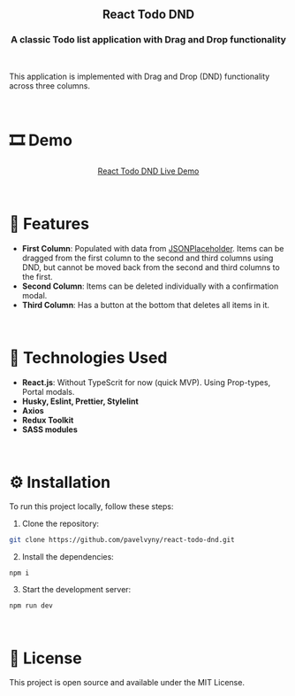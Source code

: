
<h2 align="center">React Todo DND</h2>
<h3 align="center">A classic Todo list application with Drag and Drop functionality</h3>
<br>

This application is implemented with Drag and Drop (DND) functionality across three columns.

<br>

# 🎞 Demo

<p align=center>
  <a target="_blank" href="https://pavelvyny.github.io/react-todo-dnd/">React Todo DND Live Demo</a>
</p>

<br>

# 🔎 Features

- **First Column**: Populated with data from [JSONPlaceholder](https://jsonplaceholder.typicode.com/todos). Items can be dragged from the first column to the second and third columns using DND, but cannot be moved back from the second and third columns to the first.
- **Second Column**: Items can be deleted individually with a confirmation modal.
- **Third Column**: Has a button at the bottom that deletes all items in it.

<br>

# 🔧 Technologies Used

- **React.js**: Without TypeScrit for now (quick MVP). Using Prop-types, Portal modals.
- **Husky, Eslint, Prettier, Stylelint**
- **Axios**
- **Redux Toolkit**
- **SASS modules**


<br>

# ⚙️ Installation

To run this project locally, follow these steps:

1. Clone the repository:

```bash
git clone https://github.com/pavelvyny/react-todo-dnd.git
```

2. Install the dependencies:

```
npm i
```

3. Start the development server:
   
```
npm run dev
```

<br>

# 📝 License
This project is open source and available under the MIT License.

<br>


